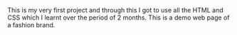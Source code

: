 This is my very first project and through this I got to use all the HTML and CSS which I learnt over the period of 2 months.
This is a demo web page of a fashion brand.
